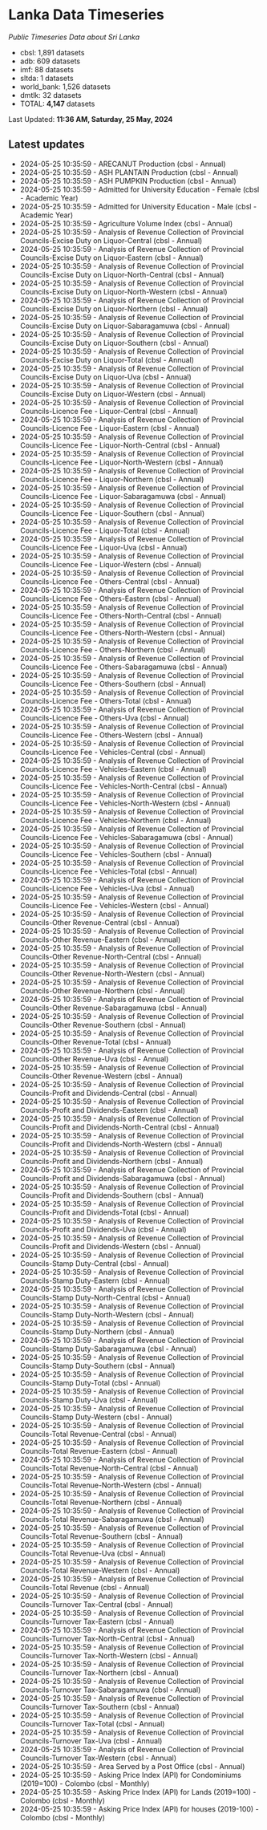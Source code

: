 # Lanka Data Timeseries
*Public Timeseries Data about Sri Lanka*

* cbsl: 1,891 datasets
* adb: 609 datasets
* imf: 88 datasets
* sltda: 1 datasets
* world_bank: 1,526 datasets
* dmtlk: 32 datasets
* TOTAL: **4,147** datasets

Last Updated: **11:36 AM, Saturday, 25 May, 2024**

## Latest updates

* 2024-05-25 10:35:59 - ARECANUT Production (cbsl - Annual)
* 2024-05-25 10:35:59 - ASH PLANTAIN Production (cbsl - Annual)
* 2024-05-25 10:35:59 - ASH PUMPKIN Production (cbsl - Annual)
* 2024-05-25 10:35:59 - Admitted for University Education - Female (cbsl - Academic Year)
* 2024-05-25 10:35:59 - Admitted for University Education - Male (cbsl - Academic Year)
* 2024-05-25 10:35:59 - Agriculture Volume Index (cbsl - Annual)
* 2024-05-25 10:35:59 - Analysis of Revenue Collection of Provincial Councils-Excise Duty on Liquor-Central (cbsl - Annual)
* 2024-05-25 10:35:59 - Analysis of Revenue Collection of Provincial Councils-Excise Duty on Liquor-Eastern (cbsl - Annual)
* 2024-05-25 10:35:59 - Analysis of Revenue Collection of Provincial Councils-Excise Duty on Liquor-North-Central (cbsl - Annual)
* 2024-05-25 10:35:59 - Analysis of Revenue Collection of Provincial Councils-Excise Duty on Liquor-North-Western (cbsl - Annual)
* 2024-05-25 10:35:59 - Analysis of Revenue Collection of Provincial Councils-Excise Duty on Liquor-Northern (cbsl - Annual)
* 2024-05-25 10:35:59 - Analysis of Revenue Collection of Provincial Councils-Excise Duty on Liquor-Sabaragamuwa (cbsl - Annual)
* 2024-05-25 10:35:59 - Analysis of Revenue Collection of Provincial Councils-Excise Duty on Liquor-Southern (cbsl - Annual)
* 2024-05-25 10:35:59 - Analysis of Revenue Collection of Provincial Councils-Excise Duty on Liquor-Total (cbsl - Annual)
* 2024-05-25 10:35:59 - Analysis of Revenue Collection of Provincial Councils-Excise Duty on Liquor-Uva (cbsl - Annual)
* 2024-05-25 10:35:59 - Analysis of Revenue Collection of Provincial Councils-Excise Duty on Liquor-Western (cbsl - Annual)
* 2024-05-25 10:35:59 - Analysis of Revenue Collection of Provincial Councils-Licence Fee - Liquor-Central (cbsl - Annual)
* 2024-05-25 10:35:59 - Analysis of Revenue Collection of Provincial Councils-Licence Fee - Liquor-Eastern (cbsl - Annual)
* 2024-05-25 10:35:59 - Analysis of Revenue Collection of Provincial Councils-Licence Fee - Liquor-North-Central (cbsl - Annual)
* 2024-05-25 10:35:59 - Analysis of Revenue Collection of Provincial Councils-Licence Fee - Liquor-North-Western (cbsl - Annual)
* 2024-05-25 10:35:59 - Analysis of Revenue Collection of Provincial Councils-Licence Fee - Liquor-Northern (cbsl - Annual)
* 2024-05-25 10:35:59 - Analysis of Revenue Collection of Provincial Councils-Licence Fee - Liquor-Sabaragamuwa (cbsl - Annual)
* 2024-05-25 10:35:59 - Analysis of Revenue Collection of Provincial Councils-Licence Fee - Liquor-Southern (cbsl - Annual)
* 2024-05-25 10:35:59 - Analysis of Revenue Collection of Provincial Councils-Licence Fee - Liquor-Total (cbsl - Annual)
* 2024-05-25 10:35:59 - Analysis of Revenue Collection of Provincial Councils-Licence Fee - Liquor-Uva (cbsl - Annual)
* 2024-05-25 10:35:59 - Analysis of Revenue Collection of Provincial Councils-Licence Fee - Liquor-Western (cbsl - Annual)
* 2024-05-25 10:35:59 - Analysis of Revenue Collection of Provincial Councils-Licence Fee - Others-Central (cbsl - Annual)
* 2024-05-25 10:35:59 - Analysis of Revenue Collection of Provincial Councils-Licence Fee - Others-Eastern (cbsl - Annual)
* 2024-05-25 10:35:59 - Analysis of Revenue Collection of Provincial Councils-Licence Fee - Others-North-Central (cbsl - Annual)
* 2024-05-25 10:35:59 - Analysis of Revenue Collection of Provincial Councils-Licence Fee - Others-North-Western (cbsl - Annual)
* 2024-05-25 10:35:59 - Analysis of Revenue Collection of Provincial Councils-Licence Fee - Others-Northern (cbsl - Annual)
* 2024-05-25 10:35:59 - Analysis of Revenue Collection of Provincial Councils-Licence Fee - Others-Sabaragamuwa (cbsl - Annual)
* 2024-05-25 10:35:59 - Analysis of Revenue Collection of Provincial Councils-Licence Fee - Others-Southern (cbsl - Annual)
* 2024-05-25 10:35:59 - Analysis of Revenue Collection of Provincial Councils-Licence Fee - Others-Total (cbsl - Annual)
* 2024-05-25 10:35:59 - Analysis of Revenue Collection of Provincial Councils-Licence Fee - Others-Uva (cbsl - Annual)
* 2024-05-25 10:35:59 - Analysis of Revenue Collection of Provincial Councils-Licence Fee - Others-Western (cbsl - Annual)
* 2024-05-25 10:35:59 - Analysis of Revenue Collection of Provincial Councils-Licence Fee - Vehicles-Central (cbsl - Annual)
* 2024-05-25 10:35:59 - Analysis of Revenue Collection of Provincial Councils-Licence Fee - Vehicles-Eastern (cbsl - Annual)
* 2024-05-25 10:35:59 - Analysis of Revenue Collection of Provincial Councils-Licence Fee - Vehicles-North-Central (cbsl - Annual)
* 2024-05-25 10:35:59 - Analysis of Revenue Collection of Provincial Councils-Licence Fee - Vehicles-North-Western (cbsl - Annual)
* 2024-05-25 10:35:59 - Analysis of Revenue Collection of Provincial Councils-Licence Fee - Vehicles-Northern (cbsl - Annual)
* 2024-05-25 10:35:59 - Analysis of Revenue Collection of Provincial Councils-Licence Fee - Vehicles-Sabaragamuwa (cbsl - Annual)
* 2024-05-25 10:35:59 - Analysis of Revenue Collection of Provincial Councils-Licence Fee - Vehicles-Southern (cbsl - Annual)
* 2024-05-25 10:35:59 - Analysis of Revenue Collection of Provincial Councils-Licence Fee - Vehicles-Total (cbsl - Annual)
* 2024-05-25 10:35:59 - Analysis of Revenue Collection of Provincial Councils-Licence Fee - Vehicles-Uva (cbsl - Annual)
* 2024-05-25 10:35:59 - Analysis of Revenue Collection of Provincial Councils-Licence Fee - Vehicles-Western (cbsl - Annual)
* 2024-05-25 10:35:59 - Analysis of Revenue Collection of Provincial Councils-Other Revenue-Central (cbsl - Annual)
* 2024-05-25 10:35:59 - Analysis of Revenue Collection of Provincial Councils-Other Revenue-Eastern (cbsl - Annual)
* 2024-05-25 10:35:59 - Analysis of Revenue Collection of Provincial Councils-Other Revenue-North-Central (cbsl - Annual)
* 2024-05-25 10:35:59 - Analysis of Revenue Collection of Provincial Councils-Other Revenue-North-Western (cbsl - Annual)
* 2024-05-25 10:35:59 - Analysis of Revenue Collection of Provincial Councils-Other Revenue-Northern (cbsl - Annual)
* 2024-05-25 10:35:59 - Analysis of Revenue Collection of Provincial Councils-Other Revenue-Sabaragamuwa (cbsl - Annual)
* 2024-05-25 10:35:59 - Analysis of Revenue Collection of Provincial Councils-Other Revenue-Southern (cbsl - Annual)
* 2024-05-25 10:35:59 - Analysis of Revenue Collection of Provincial Councils-Other Revenue-Total (cbsl - Annual)
* 2024-05-25 10:35:59 - Analysis of Revenue Collection of Provincial Councils-Other Revenue-Uva (cbsl - Annual)
* 2024-05-25 10:35:59 - Analysis of Revenue Collection of Provincial Councils-Other Revenue-Western (cbsl - Annual)
* 2024-05-25 10:35:59 - Analysis of Revenue Collection of Provincial Councils-Profit and Dividends-Central (cbsl - Annual)
* 2024-05-25 10:35:59 - Analysis of Revenue Collection of Provincial Councils-Profit and Dividends-Eastern (cbsl - Annual)
* 2024-05-25 10:35:59 - Analysis of Revenue Collection of Provincial Councils-Profit and Dividends-North-Central (cbsl - Annual)
* 2024-05-25 10:35:59 - Analysis of Revenue Collection of Provincial Councils-Profit and Dividends-North-Western (cbsl - Annual)
* 2024-05-25 10:35:59 - Analysis of Revenue Collection of Provincial Councils-Profit and Dividends-Northern (cbsl - Annual)
* 2024-05-25 10:35:59 - Analysis of Revenue Collection of Provincial Councils-Profit and Dividends-Sabaragamuwa (cbsl - Annual)
* 2024-05-25 10:35:59 - Analysis of Revenue Collection of Provincial Councils-Profit and Dividends-Southern (cbsl - Annual)
* 2024-05-25 10:35:59 - Analysis of Revenue Collection of Provincial Councils-Profit and Dividends-Total (cbsl - Annual)
* 2024-05-25 10:35:59 - Analysis of Revenue Collection of Provincial Councils-Profit and Dividends-Uva (cbsl - Annual)
* 2024-05-25 10:35:59 - Analysis of Revenue Collection of Provincial Councils-Profit and Dividends-Western (cbsl - Annual)
* 2024-05-25 10:35:59 - Analysis of Revenue Collection of Provincial Councils-Stamp Duty-Central (cbsl - Annual)
* 2024-05-25 10:35:59 - Analysis of Revenue Collection of Provincial Councils-Stamp Duty-Eastern (cbsl - Annual)
* 2024-05-25 10:35:59 - Analysis of Revenue Collection of Provincial Councils-Stamp Duty-North-Central (cbsl - Annual)
* 2024-05-25 10:35:59 - Analysis of Revenue Collection of Provincial Councils-Stamp Duty-North-Western (cbsl - Annual)
* 2024-05-25 10:35:59 - Analysis of Revenue Collection of Provincial Councils-Stamp Duty-Northern (cbsl - Annual)
* 2024-05-25 10:35:59 - Analysis of Revenue Collection of Provincial Councils-Stamp Duty-Sabaragamuwa (cbsl - Annual)
* 2024-05-25 10:35:59 - Analysis of Revenue Collection of Provincial Councils-Stamp Duty-Southern (cbsl - Annual)
* 2024-05-25 10:35:59 - Analysis of Revenue Collection of Provincial Councils-Stamp Duty-Total (cbsl - Annual)
* 2024-05-25 10:35:59 - Analysis of Revenue Collection of Provincial Councils-Stamp Duty-Uva (cbsl - Annual)
* 2024-05-25 10:35:59 - Analysis of Revenue Collection of Provincial Councils-Stamp Duty-Western (cbsl - Annual)
* 2024-05-25 10:35:59 - Analysis of Revenue Collection of Provincial Councils-Total Revenue-Central (cbsl - Annual)
* 2024-05-25 10:35:59 - Analysis of Revenue Collection of Provincial Councils-Total Revenue-Eastern (cbsl - Annual)
* 2024-05-25 10:35:59 - Analysis of Revenue Collection of Provincial Councils-Total Revenue-North-Central (cbsl - Annual)
* 2024-05-25 10:35:59 - Analysis of Revenue Collection of Provincial Councils-Total Revenue-North-Western (cbsl - Annual)
* 2024-05-25 10:35:59 - Analysis of Revenue Collection of Provincial Councils-Total Revenue-Northern (cbsl - Annual)
* 2024-05-25 10:35:59 - Analysis of Revenue Collection of Provincial Councils-Total Revenue-Sabaragamuwa (cbsl - Annual)
* 2024-05-25 10:35:59 - Analysis of Revenue Collection of Provincial Councils-Total Revenue-Southern (cbsl - Annual)
* 2024-05-25 10:35:59 - Analysis of Revenue Collection of Provincial Councils-Total Revenue-Uva (cbsl - Annual)
* 2024-05-25 10:35:59 - Analysis of Revenue Collection of Provincial Councils-Total Revenue-Western (cbsl - Annual)
* 2024-05-25 10:35:59 - Analysis of Revenue Collection of Provincial Councils-Total Revenue (cbsl - Annual)
* 2024-05-25 10:35:59 - Analysis of Revenue Collection of Provincial Councils-Turnover Tax-Central (cbsl - Annual)
* 2024-05-25 10:35:59 - Analysis of Revenue Collection of Provincial Councils-Turnover Tax-Eastern (cbsl - Annual)
* 2024-05-25 10:35:59 - Analysis of Revenue Collection of Provincial Councils-Turnover Tax-North-Central (cbsl - Annual)
* 2024-05-25 10:35:59 - Analysis of Revenue Collection of Provincial Councils-Turnover Tax-North-Western (cbsl - Annual)
* 2024-05-25 10:35:59 - Analysis of Revenue Collection of Provincial Councils-Turnover Tax-Northern (cbsl - Annual)
* 2024-05-25 10:35:59 - Analysis of Revenue Collection of Provincial Councils-Turnover Tax-Sabaragamuwa (cbsl - Annual)
* 2024-05-25 10:35:59 - Analysis of Revenue Collection of Provincial Councils-Turnover Tax-Southern (cbsl - Annual)
* 2024-05-25 10:35:59 - Analysis of Revenue Collection of Provincial Councils-Turnover Tax-Total (cbsl - Annual)
* 2024-05-25 10:35:59 - Analysis of Revenue Collection of Provincial Councils-Turnover Tax-Uva (cbsl - Annual)
* 2024-05-25 10:35:59 - Analysis of Revenue Collection of Provincial Councils-Turnover Tax-Western (cbsl - Annual)
* 2024-05-25 10:35:59 - Area Served by a Post Office (cbsl - Annual)
* 2024-05-25 10:35:59 - Asking Price Index (API) for Condominiums (2019=100) - Colombo (cbsl - Monthly)
* 2024-05-25 10:35:59 - Asking Price Index (API) for Lands (2019=100) - Colombo (cbsl - Monthly)
* 2024-05-25 10:35:59 - Asking Price Index (API) for houses (2019-100) - Colombo (cbsl - Monthly)